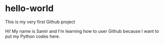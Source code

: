 # hello-world
This is my very first Github project

Hi!
My name is Samir and I'm learning how to user Github because I want to put my Python codes here.
